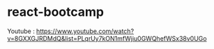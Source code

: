 # react-bootcamp
Youtube : https://www.youtube.com/watch?v=8GXXGJRDMdQ&list=PLqrUy7kON1mfWjiu0GWQhefWSx38v0UGo
